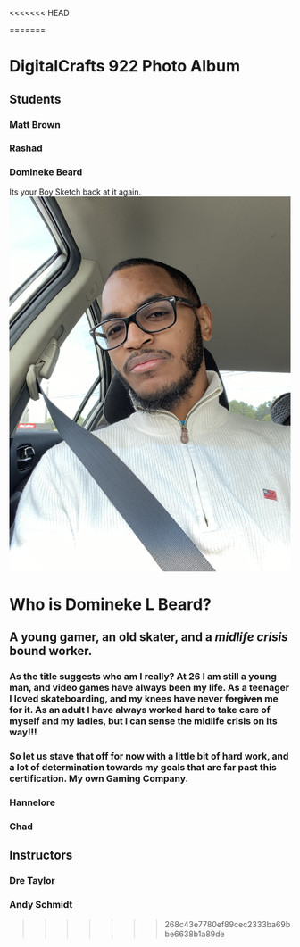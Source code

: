 <<<<<<< HEAD

=======
# DigitalCrafts 922 Photo Album

## Students

### Matt Brown

### Rashad

### Domineke Beard
Its your Boy Sketch back at it again. 
![Domineke Beard](./assets/Domineke.JPG)
# Who is Domineke L Beard?
## A young **gamer**, an old **skater**, and a *midlife crisis* bound worker.
### As the title suggests who am I really? At 26 I am still a young man, and video games have always been my life. As a teenager I loved skateboarding, and my knees have never ~~forgiven~~ me for it. As an adult I have always worked hard to take care of myself and my ladies, but I can sense the midlife crisis on its way!!!
### So let us stave that off for now with a little bit of hard work, and a lot of determination towards my goals that are far past this certification. My own Gaming Company. 

### Hannelore

### Chad 

## Instructors

### Dre Taylor

### Andy Schmidt
>>>>>>> 268c43e7780ef89cec2333ba69bbe6638b1a89de
